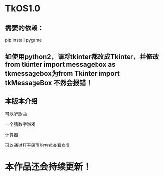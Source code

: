 # TkOS1.0


## 需要的依赖：

pip install pygame


## 如使用python2，请将tkinter都改成Tkinter，并修改from tkinter import messagebox as tkmessagebox为from Tkinter import tkMessageBox 不然会报错！

## 本版本介绍

可以听歌曲

一个猜数字游戏

计算器

可以通过打开网页的方式查看疫情

# 本作品还会持续更新！
